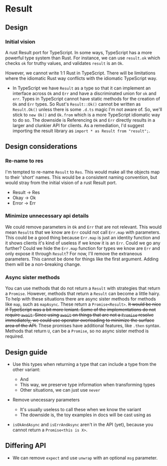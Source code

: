 # Result

## Design

### Initial vision

A rust Result port for TypeScript. In some ways, TypeScript has a more powerful
type system than Rust. For instance, we can use `result.ok` which checks `ok`
for truthy values, and validates `result` is an `Ok`.

However, we cannot write 1:1 Rust in TypeScript. There will be limitations where
the idiomatic Rust way conflicts with the idiomatic TypeScript way.

- In TypeScript we have `Result` as a type so that it can implement an interface
  across `Ok` and `Err` and have a discriminated union for `ok` and `err`. Types
  in TypeScript cannot have static methods for the creation of `Ok` and `Err`
  types. So Rust's `Result::Ok()` cannot be written as `Result.Ok()` unless
  there is some `.d.ts` magic I'm not aware of. So, we'll stick to `new Ok()`
  and `Ok.from` which is a more TypeScript idiomatic way to do so. The downside
  is Referencing `Ok` and `Err` directly results in a larger and clunkier API
  for clients. As a remediation, I'd suggest importing the result library as
  `import * as Result from "result";`.

## Design considerations

### Re-name to res

I'm tempted to re-name `Result` to `Res`. This would make all the objects map to
their 'short' names. This would be a consistent naming convention, but would
stray from the initial vision of a rust Result port.

- Result -> Res
- Okay -> Ok
- Error -> Err

### Minimize unnecessary api details

We could remove parameters in `Ok` and `Err` that are not relevant. This would
mean `Result`s that we know are `Err` could not call `Err.map` with parameters.
This could be a good thing because `Err.map` is just an identity function and it
shows clients it's kind of useless if we know it is an `Err`. Could we go any
further? Could we hide the `Err.map` function for types we know are `Err` and
only expose it through `Result`? For now, I'll remove the extraneous parameters.
This cannot be done for things like the first argument. Adding them will be a
non-breaking change.

### Async sister methods

You can use methods that do not return a `Result` with strategies that return a
`Promise`. However, methods that return a `Result` can become a little hairy. To
help with these situations there are async sister methods for methods like
`map`, such as `mapAsync`. These return a `Promise<Result>`. ~~It would be nice
if TypeScript was a bit more leniant. Some of the implementations do not require
`await`. Since using `await` on things that are not a `Promise` resolve
immediately, we could use operator overloading to minimize the surface area of
the API.~~ These promises have additional features, like `.then` syntax. Methods
that return `U`, can be a `Promise`, so no async sister method is required.

## Design guide

- Use this types when returning a type that can include a type from the other
  variant:

  - And
  - This way, we preserve type information when transforming types
  - Other situations, we can just use `never`

- Remove unecessary parameters

  - It's usually useless to call these when we know the variant
  - The downside is, the toy examples in docs will be cast using as

- `isOkAndAsync` and `isErrAndAsync` aren't in the API (yet), because you cannot
  return a `Promise<this is X>`.

## Differing API

- We can remove `expect` and use `unwrap` with an optional `msg` parameter.
